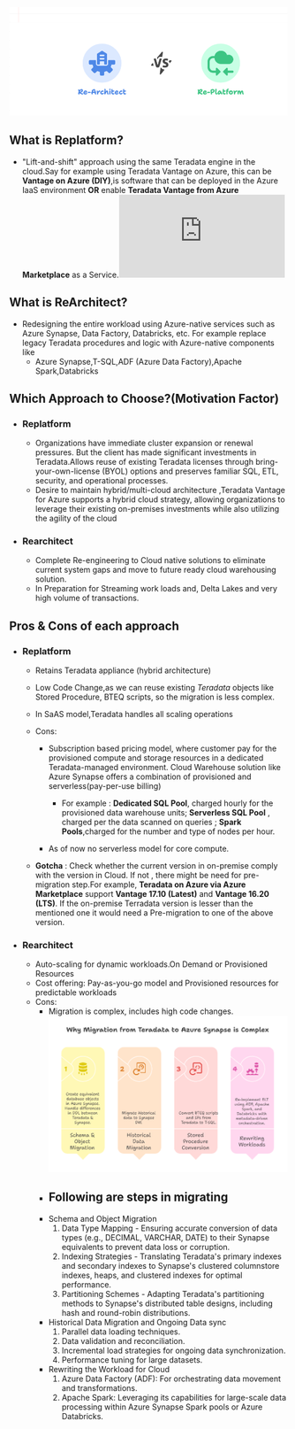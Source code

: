 ![Re-Platform/Re-Architect](https://github.com/ZosBHAI/pure_theory/blob/main/reArchitect_rePlatform.png)
## What is Replatform?
- "Lift-and-shift" approach using the same Teradata engine in the cloud.Say for example using Teradata Vantage on Azure, this can be **Vantage on Azure (DIY)**,is software that can be deployed in the Azure IaaS environment **OR** enable **Teradata Vantage from Azure Marketplace** as a Service.![Reference](https://assets.teradata.com/resourceCenter/downloads/WhitePapers/Teradata_Vantage_for_Azure.pdf)
## What is ReArchitect?
- Redesigning the entire workload using Azure-native services such as Azure Synapse, Data Factory, Databricks, etc. For example replace legacy Teradata procedures and logic with Azure-native components like
   - Azure Synapse,T-SQL,ADF (Azure Data Factory),Apache Spark,Databricks
## Which Approach to Choose?(Motivation Factor)
- ### Replatform
  -   Organizations have immediate cluster expansion or renewal pressures. But the client has made significant investments in Teradata.Allows reuse of existing Teradata licenses through bring-your-own-license (BYOL) options and preserves familiar SQL, ETL, security, and operational processes.
  -   Desire to maintain hybrid/multi-cloud architecture ,Teradata Vantage for Azure supports a hybrid cloud strategy, allowing organizations to leverage their existing on-premises investments while also utilizing the agility of the cloud
 
- ### Rearchitect
    - Complete Re-engineering to Cloud native solutions to eliminate current system gaps and move to future ready cloud warehousing solution.
    - In Preparation for Streaming work loads and, Delta Lakes and very high volume of transactions.
## Pros & Cons of each approach
- ### Replatform
  - Retains Teradata appliance (hybrid architecture)
  - Low Code Change,as we can reuse existing  *Teradata* objects like Stored Procedure, BTEQ scripts, so the migration is less complex.
  - In SaAS model,Teradata handles all scaling operations
  - Cons:
     - Subscription based pricing model, where customer pay for the provisioned compute and storage resources in a dedicated Teradata-managed environment. Cloud Warehouse solution like Azure Synapse offers a combination of provisioned and serverless(pay-per-use billing)
          - For example : **Dedicated SQL Pool**, charged hourly for the provisioned data warehouse units; **Serverless SQL Pool** , charged per the data scanned on queries ; **Spark Pools**,charged for the number and type of nodes per hour.
             
     - As of now no serverless model for core compute.
      
    
   - **Gotcha** : Check whether the current version in on-premise comply with the version in Cloud. If not , there might be need for pre-migration step.For example, **Teradata on Azure via Azure Marketplace** support **Vantage 17.10 (Latest)** and **Vantage 16.20 (LTS)**. If the on-premise Terradata version is lesser than  the mentioned one it would need a Pre-migration to one of the above version.
- ### Rearchitect
   - Auto-scaling for dynamic workloads.On Demand or Provisioned Resources
   - Cost offering: Pay-as-you-go model and Provisioned resources for predictable workloads
   - Cons:
      - Migration is complex, includes high code changes.
         ![Why it is complex](https://github.com/ZosBHAI/pure_theory/blob/main/terradata_to_synapse_migration_phases.png)
      - ## Following are steps in migrating
       - Schema and Object Migration
         1) Data Type Mapping - Ensuring accurate conversion of data types (e.g., DECIMAL, VARCHAR, DATE) to their Synapse equivalents to prevent data loss or corruption.
         2) Indexing Strategies - Translating Teradata's primary indexes and secondary indexes to Synapse's clustered columnstore indexes, heaps, and clustered indexes for optimal performance.
         3) Partitioning Schemes - Adapting Teradata's partitioning methods to Synapse's distributed table designs, including hash and round-robin distributions.
       - Historical Data Migration and Ongoing Data sync
          1)  Parallel data loading techniques.
          2)  Data validation and reconciliation.
          3)  Incremental load strategies for ongoing data synchronization.
          4)  Performance tuning for large datasets.
       - Rewriting the Workload for Cloud
         1) Azure Data Factory (ADF): For orchestrating data movement and transformations.
         2) Apache Spark: Leveraging its capabilities for large-scale data processing within Azure Synapse Spark pools or Azure Databricks.
         
  


 
